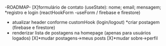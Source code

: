 -ROADMAP-
[X]formulário de contato (useState):
nome;
email;
mensagem;
\*registro e login (reactHookForm -useForm / firebase e firestore)

- atualizar header conforme customHook (login/logout)
  \*criar postagem (firebase e firestore)
- renderizar lista de postagens na homepage (apenas para usuários logados)
  [X]*mudar postagens->meus posts
  [X]*mudar sobre->perfil
